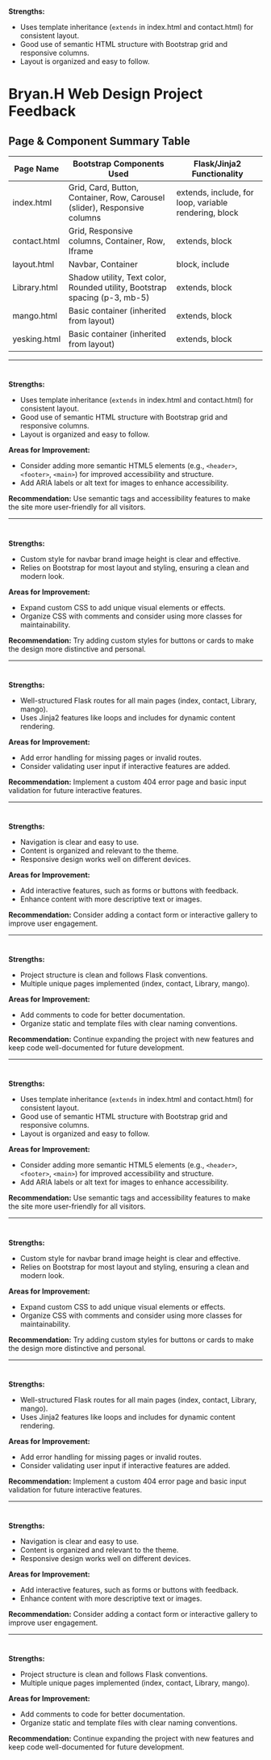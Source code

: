 #

**Strengths:**

- Uses template inheritance (`extends` in index.html and contact.html) for consistent layout.
- Good use of semantic HTML structure with Bootstrap grid and responsive columns.
- Layout is organized and easy to follow.

# Bryan.H Web Design Project Feedback

## Page & Component Summary Table

| Page Name    | Bootstrap Components Used                                                  | Flask/Jinja2 Functionality                            |
| ------------ | -------------------------------------------------------------------------- | ----------------------------------------------------- |
| index.html   | Grid, Card, Button, Container, Row, Carousel (slider), Responsive columns  | extends, include, for loop, variable rendering, block |
| contact.html | Grid, Responsive columns, Container, Row, Iframe                           | extends, block                                        |
| layout.html  | Navbar, Container                                                          | block, include                                        |
| Library.html | Shadow utility, Text color, Rounded utility, Bootstrap spacing (p-3, mb-5) | extends, block                                        |
| mango.html   | Basic container (inherited from layout)                                    | extends, block                                        |
| yesking.html | Basic container (inherited from layout)                                    | extends, block                                        |

---

#

**Strengths:**

- Uses template inheritance (`extends` in index.html and contact.html) for consistent layout.
- Good use of semantic HTML structure with Bootstrap grid and responsive columns.
- Layout is organized and easy to follow.

**Areas for Improvement:**

- Consider adding more semantic HTML5 elements (e.g., `<header>`, `<footer>`, `<main>`) for improved accessibility and structure.
- Add ARIA labels or alt text for images to enhance accessibility.

**Recommendation:**
Use semantic tags and accessibility features to make the site more user-friendly for all visitors.

---

#

**Strengths:**

- Custom style for navbar brand image height is clear and effective.
- Relies on Bootstrap for most layout and styling, ensuring a clean and modern look.

**Areas for Improvement:**

- Expand custom CSS to add unique visual elements or effects.
- Organize CSS with comments and consider using more classes for maintainability.

**Recommendation:**
Try adding custom styles for buttons or cards to make the design more distinctive and personal.

---

#

**Strengths:**

- Well-structured Flask routes for all main pages (index, contact, Library, mango).
- Uses Jinja2 features like loops and includes for dynamic content rendering.

**Areas for Improvement:**

- Add error handling for missing pages or invalid routes.
- Consider validating user input if interactive features are added.

**Recommendation:**
Implement a custom 404 error page and basic input validation for future interactive features.

---

#

**Strengths:**

- Navigation is clear and easy to use.
- Content is organized and relevant to the theme.
- Responsive design works well on different devices.

**Areas for Improvement:**

- Add interactive features, such as forms or buttons with feedback.
- Enhance content with more descriptive text or images.

**Recommendation:**
Consider adding a contact form or interactive gallery to improve user engagement.

---

#

**Strengths:**

- Project structure is clean and follows Flask conventions.
- Multiple unique pages implemented (index, contact, Library, mango).

**Areas for Improvement:**

- Add comments to code for better documentation.
- Organize static and template files with clear naming conventions.

**Recommendation:**
Continue expanding the project with new features and keep code well-documented for future development.

---

#

**Strengths:**

- Uses template inheritance (`extends` in index.html and contact.html) for consistent layout.
- Good use of semantic HTML structure with Bootstrap grid and responsive columns.
- Layout is organized and easy to follow.

**Areas for Improvement:**

- Consider adding more semantic HTML5 elements (e.g., `<header>`, `<footer>`, `<main>`) for improved accessibility and structure.
- Add ARIA labels or alt text for images to enhance accessibility.

**Recommendation:**
Use semantic tags and accessibility features to make the site more user-friendly for all visitors.

---

#

**Strengths:**

- Custom style for navbar brand image height is clear and effective.
- Relies on Bootstrap for most layout and styling, ensuring a clean and modern look.

**Areas for Improvement:**

- Expand custom CSS to add unique visual elements or effects.
- Organize CSS with comments and consider using more classes for maintainability.

**Recommendation:**
Try adding custom styles for buttons or cards to make the design more distinctive and personal.

---

#

**Strengths:**

- Well-structured Flask routes for all main pages (index, contact, Library, mango).
- Uses Jinja2 features like loops and includes for dynamic content rendering.

**Areas for Improvement:**

- Add error handling for missing pages or invalid routes.
- Consider validating user input if interactive features are added.

**Recommendation:**
Implement a custom 404 error page and basic input validation for future interactive features.

---

#

**Strengths:**

- Navigation is clear and easy to use.
- Content is organized and relevant to the theme.
- Responsive design works well on different devices.

**Areas for Improvement:**

- Add interactive features, such as forms or buttons with feedback.
- Enhance content with more descriptive text or images.

**Recommendation:**
Consider adding a contact form or interactive gallery to improve user engagement.

---

#

**Strengths:**

- Project structure is clean and follows Flask conventions.
- Multiple unique pages implemented (index, contact, Library, mango).

**Areas for Improvement:**

- Add comments to code for better documentation.
- Organize static and template files with clear naming conventions.

**Recommendation:**
Continue expanding the project with new features and keep code well-documented for future development.

